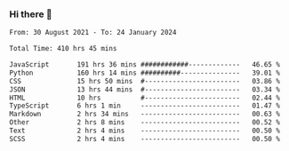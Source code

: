 ### Hi there 👋

<!--
**dominoto/dominoto** is a ✨ _special_ ✨ repository because its `README.md` (this file) appears on your GitHub profile.

Here are some ideas to get you started:

- 🔭 I’m currently working on ...
- 🌱 I’m currently learning ...
- 👯 I’m looking to collaborate on ...
- 🤔 I’m looking for help with ...
- 💬 Ask me about ...
- 📫 How to reach me: ...
- 😄 Pronouns: ...
- ⚡ Fun fact: ...
-->
<!--START_SECTION:waka-->

```txt
From: 30 August 2021 - To: 24 January 2024

Total Time: 410 hrs 45 mins

JavaScript       191 hrs 36 mins ############-------------   46.65 %
Python           160 hrs 14 mins ##########---------------   39.01 %
CSS              15 hrs 50 mins  #------------------------   03.86 %
JSON             13 hrs 44 mins  #------------------------   03.34 %
HTML             10 hrs          #------------------------   02.44 %
TypeScript       6 hrs 1 min     -------------------------   01.47 %
Markdown         2 hrs 34 mins   -------------------------   00.63 %
Other            2 hrs 8 mins    -------------------------   00.52 %
Text             2 hrs 4 mins    -------------------------   00.50 %
SCSS             2 hrs 4 mins    -------------------------   00.50 %
```

<!--END_SECTION:waka-->
